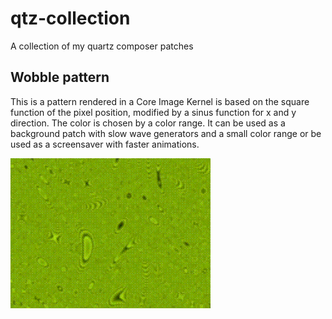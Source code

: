 qtz-collection
==============

A collection of my quartz composer patches

## Wobble pattern

This is a pattern rendered in a Core Image Kernel is based on the square function of the pixel position, modified by a sinus function for x and y direction. The color is chosen by a color range. It can be used as a background patch with slow wave generators and a small color range or be used as a screensaver with faster animations.


![Preview](preview/pattern_wobble.gif)


